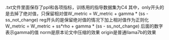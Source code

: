 .txt文件里面保存了ppl和各项指标，训练用的指导数据集为C4
其中，only开头的是去掉了绝对值，只保留相对值W_metric = W_metric  + gamma * (ss - ss_not_change)
reg开头的是保留绝对值的情况下加上相对值作为正则化W_metric = W_metric  + ss*rho + gamma * (ss - ss_not_change)
后面的数字表示gamma的值
norm是原本论文中压缩的效果
origin是普通llama7b的效果